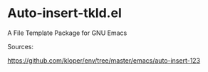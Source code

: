 # Auto-insert-tkld.el

A File Template Package for GNU Emacs

Sources:

https://github.com/kloper/env/tree/master/emacs/auto-insert-123

